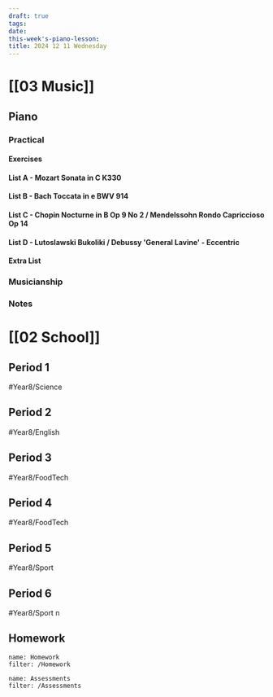 ```yaml
---
draft: true
tags:
date: 
this-week's-piano-lesson:
title: 2024 12 11 Wednesday
---
```

# [[03 Music]]
## Piano
### Practical
#### Exercises

#### List A - Mozart Sonata in C K330

#### List B - Bach Toccata in e BWV 914

#### List C - Chopin Nocturne in B Op 9 No 2 / Mendelssohn Rondo Capriccioso Op 14

#### List D - Lutoslawski Bukoliki / Debussy 'General Lavine' - Eccentric
#### Extra List

### Musicianship

### Notes 


# [[02 School]]
## Period 1
#Year8/Science 
## Period 2
#Year8/English 
## Period 3
#Year8/FoodTech 
## Period 4
#Year8/FoodTech 
## Period 5
#Year8/Sport 
## Period 6
#Year8/Sport n
## Homework
```todoist
name: Homework
filter: /Homework
``` 

```todoist
name: Assessments
filter: /Assessments
```